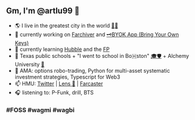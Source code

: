 
## Gm, I'm @artlu99 👋  

- 🌎 I live in the greatest city in the world [🍎🗽](https://genius.com/Phillipa-soo-jasmine-cephas-jones-leslie-odom-jr-original-broadway-cast-of-hamilton-and-renee-elise-goldsberry-the-schuyler-sisters-lyrics)
- 🔭 currently working on [Farchiver](https://artlu99.github.io/public-farchive/) and [🗝️BYOK App (Bring Your Own Keys)](https://github.com/byokapp/free)
- 🌱 currently learning [Hubble](https://www.thehubble.xyz/intro/hubble.html) and the [FP](https://github.com/farcasterxyz/protocol)
- 🏫 Texas public schools + "I went to school in Bo🇭ston" [🎓](https://www.fas.harvard.edu)<span style=“color:crimson;”></span>[🛡️](https://pfoho.harvard.edu/) + Alchemy University [🎉](https://university.alchemy.com/)
- 💬 AMA: options robo-trading, Python for multi-asset systematic investment strategies, Typescript for Web3
- 📫 HMU: [Twitter](https://twitter.com/artlu99) | [Lens 🌿](https://lenster.xyz/u/artlu) | [Farcaster](https://warpcast.com/artlu)
- 🎧 listening to: P-Funk, drill, BTS

### #FOSS #wagmi #wagbi
